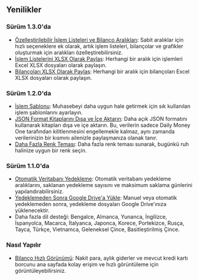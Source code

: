 
## Yenilikler

### Sürüm 1.3.0'da
* [Özelleştirilebilir İşlem Listeleri ve Bilanço Aralıkları](https://youtu.be/O7EcLN82qIU): Sabit aralıklar için hızlı seçeneklere ek olarak, artık işlem listeleri, bilançolar ve grafikler oluşturmak için aralıkları özelleştirebilirsiniz.
* [İşlem Listelerini XLSX Olarak Paylaş](https://youtu.be/Bf7j39fsCSc): Herhangi bir aralık için işlemleri Excel XLSX dosyaları olarak paylaşın.
* [Bilançoları XLSX Olarak Paylaş](https://youtu.be/kpxJxNsButA): Herhangi bir aralık için bilançoları Excel XLSX dosyaları olarak paylaşın.

### Sürüm 1.2.0'da
* [İşlem Şablonu](https://youtu.be/CtfJ5BecZfY): Muhasebeyi daha uygun hale getirmek için sık kullanılan işlem şablonlarını ayarlayın.
* [JSON Format Kitaplarını Dışa ve İçe Aktarın](https://youtu.be/bHGEH7zcj78): Daha açık JSON formatını kullanarak kitapları dışa ve içe aktarın. Bu, verilerin sadece Daily Money One tarafından kilitlenmesini engellemekle kalmaz, aynı zamanda verilerinizin bir kısmını ailenizle paylaşmanıza olanak tanır.
* [Daha Fazla Renk Teması](https://youtu.be/3Yw7m2AOvfc): Daha fazla renk teması sunarak, bugünkü ruh halinize uygun bir renk seçin.

### Sürüm 1.1.0'da
* [Otomatik Veritabanı Yedekleme](https://youtube.com/shorts/dWePWDncx0k): Otomatik veritabanı yedekleme aralıklarını, saklanan yedekleme sayısını ve maksimum saklama günlerini yapılandırabilirsiniz.
* [Yedeklemeden Sonra Google Drive'a Yükle](https://youtu.be/hOJdtKElLuw): Manuel veya otomatik yedeklemeden sonra, yedekleme dosyaları Google Drive'ınıza yüklenecektir.
* Daha fazla dil desteği: Bengalce, Almanca, Yunanca, İngilizce, İspanyolca, Macarca, İtalyanca, Japonca, Korece, Portekizce, Rusça, Tayca, Türkçe, Vietnamca, Geleneksel Çince, Basitleştirilmiş Çince.

### Nasıl Yapılır
 * [Bilanço Hızlı Görünümü](https://youtu.be/66tJxSrI_vQ): Nakit para, aylık giderler ve mevcut kredi kartı borcunu ana sayfada kolay erişim ve hızlı görüntüleme için görüntüleyebilirsiniz.